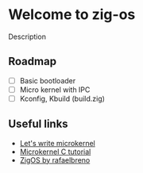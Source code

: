 # Welcome to zig-os

Description

## Roadmap

- [ ] Basic bootloader
- [ ] Micro kernel with IPC
- [ ] Kconfig, Kbuild (build.zig)

## Useful links

- [Let's write microkernel](https://gist.github.com/bjacob/20b5817b026986de02bd2a5598d536ea)
- [Microkernel C tutorial](https://en.ittrip.xyz/c-language/microkernel-c-tutorial)
- [ZigOS by rafaelbreno](https://github.com/rafaelbreno/zig-os)
